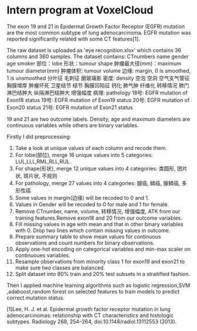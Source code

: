 # Intern program at VoxelCloud 
The exon 19 and 21 in Epidermal Growth Factor Receptor (EGFR) mutation are the most common subtype of lung adenocarcinoma.
EGFR mutation was reported significantly related with some CT features[1].

The raw dataset is uploaded as 'eye recognition.xlsx' which contains 36 columns and 360 samples.
The dataset contains:
CTnumbers
name
gender
age
smoker
部位：lobe
形状：tumour shape
肿瘤最大径(mm)：maximum tumour diameter(mm)
肿瘤体积: tumour volume
边缘: margin, 0 is smoothed, 1 is unsmoothed
分叶征
毛刺征
磨玻璃影
密度: density
空泡
空洞
空气支气管征
胸膜增厚
肿瘤坏死
卫星结节
结节
胸膜凹陷征
钙化
肺气肿
纤维化
转移情况
肺门淋巴结肿大
纵隔淋巴结肿大
增强幅度
病理: pathology
18号: EGFR mutation of Exon18 status
19号: EGFR mutation of Exon19 status
20号: EGFR mutation of Exon20 status
21号: EGFR mutation of Exon21 status

19 and 21 are two outcome labels.
Density, age and maximum diameters are continuous variables while others are binary variables.

Firstly I did preprocessing:
1. Take a look at unique values of each column and recode them.
2. For lobe(部位), merge 16 unique values into 5 categories: LUL,LLL,RML,RLL,RUL.
3. For shape(形状), merge 12 unique values into 4 categories: 类圆形, 团片状, 斑片状, 不规则
4. For pathology, merge 27 values into 4 categories: 腺癌, 鳞癌, 腺鳞癌, 多形性癌
5. Some values in margin(边缘) will be recoded to 0 and 1.
6. Values in Gender will be recoded to 0 for male and 1 for female.
7. Remove CTnumber, name, volume, 转移情况, 增强幅度, ATK from our training features.Remove exon18 and 20 from our outcome variables.
8. Fill missing values in age with mean and that in other binary variables with 0. Drop two lines which contain missing values in outcome.
9. Prepare summary table to show mean values for continuous observations and count numbers for binary observations.
10. Apply one-hot encoding on categorical variables and min-max scaler on continuoues variables.
11. Resample observations from minority class 1 for exon19 and exon21 to make sure two classes are balanced.
12. Split dataset into 80% train and 20% test subsets in a straitified fashion.


Then I applied machine learning algorithms such as logistic regression,SVM ,adaboost,random forest on  selected features to train models to predict correct mutation status.





[1]Lee, H. J. et al. Epidermal growth factor receptor mutation in lung adenocarcinomas: relationship with CT characteristics and histologic subtypes. Radiology 268, 254–264, doi:10.1148/radiol.13112553 (2013).
